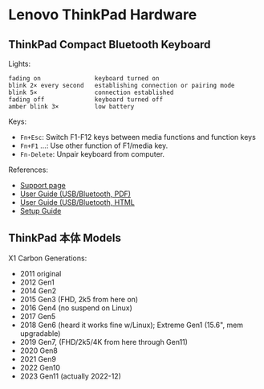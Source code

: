 Lenovo ThinkPad Hardware
========================


ThinkPad Compact Bluetooth Keyboard
-----------------------------------

Lights:

    fading on               keyboard turned on
    blink 2× every second   establishing connection or pairing mode
    blink 5×                connection established
    fading off              keyboard turned off
    amber blink 3×          low battery

Keys:
- `Fn+Esc`: Switch F1-F12 keys between media functions and function keys
- `Fn+F1` ...: Use other function of F1/media key.
- `Fn-Delete`: Unpair keyboard from computer.

References:
- [Support page][tpck support]
- [User Guide (USB/Bluetooth, PDF)][tpck uguide]
- [User Guide (USB/Bluetooth, HTML][tpck uguide HTML]
- [Setup Guide][tpck setup]


ThinkPad 本体 Models
--------------------

X1 Carbon Generations:
- 2011 original
- 2012 Gen1
- 2014 Gen2
- 2015 Gen3 (FHD, 2k5 from here on)
- 2016 Gen4 (no suspend on Linux)
- 2017 Gen5
- 2018 Gen6 (heard it works fine w/Linux); Extreme Gen1 (15.6", mem upgradable)
- 2019 Gen7, (FHD/2k5/4K from here through Gen11)
- 2020 Gen8
- 2021 Gen9
- 2022 Gen10
- 2023 Gen11 (actually 2022-12)




<!-------------------------------------------------------------------->
<!-- ThinkPad Compact Bluetooth Keyboard -->
[tpck support]: https://support.lenovo.com/us/en/solutions/pd026744-thinkpad-compact-bluetooth-keyboard-with-trackpoint-overview-and-service-parts
[tpck uguide]: https://download.lenovo.com/pccbbs/options/tp_compact_usb_bt_kb_ug_en_201908_version6th.pdf
[tpck uguide HTML]: https://manuals.plus/lenovo/thinkpad-compact-usbbluetooth-keyboard-manual#pairing_the_bluetooth_keyboard_with_the_computer
[tpck setup]: https://download.lenovo.com/pccbbs/options/tp_compact_bt_kb_setup_guide_201901_version1.pdf
